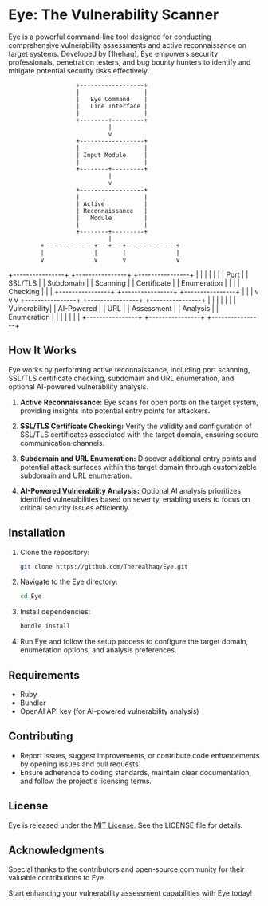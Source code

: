 # Eye: The Vulnerability Scanner

Eye is a powerful command-line tool designed for conducting comprehensive vulnerability assessments and active reconnaissance on target systems. Developed by [1hehaq], Eye empowers security professionals, penetration testers, and bug bounty hunters to identify and mitigate potential security risks effectively.

                       +------------------+
                       |                  |
                       |   Eye Command    |
                       |   Line Interface |
                       |                  |
                       +--------+---------+
                                |
                                v
                       +------------------+
                       |                  |
                       | Input Module     |
                       |                  |
                       +--------+---------+
                                |
                                v
                       +------------------+
                       |                  |
                       | Active           |
                       | Reconnaissance   |
                       |   Module         |
                       |                  |
                       +--------+---------+
                                |
             +--------------+---+---+--------------+
             |              |       |              |
             v              v       v              v
+----------------+  +----------------+  +----------------+
|                |  |                |  |                |
|   Port         |  |   SSL/TLS      |  |   Subdomain   |
|   Scanning     |  |   Certificate  |  |   Enumeration |
|                |  |   Checking     |  |                |
+----------------+  +----------------+  +----------------+
         |                   |                   |
         v                   v                   v
+----------------+  +----------------+  +----------------+
|                |  |                |  |                |
|   Vulnerability|  |   AI-Powered   |  |   URL          |
|   Assessment   |  |   Analysis     |  |   Enumeration  |
|                |  |                |  |                |
+----------------+  +----------------+  +----------------+







## How It Works

Eye works by performing active reconnaissance, including port scanning, SSL/TLS certificate checking, subdomain and URL enumeration, and optional AI-powered vulnerability analysis.

1. **Active Reconnaissance:** Eye scans for open ports on the target system, providing insights into potential entry points for attackers.
   
2. **SSL/TLS Certificate Checking:** Verify the validity and configuration of SSL/TLS certificates associated with the target domain, ensuring secure communication channels.

3. **Subdomain and URL Enumeration:** Discover additional entry points and potential attack surfaces within the target domain through customizable subdomain and URL enumeration.

4. **AI-Powered Vulnerability Analysis:** Optional AI analysis prioritizes identified vulnerabilities based on severity, enabling users to focus on critical security issues efficiently.

## Installation

1. Clone the repository:

    ```bash
    git clone https://github.com/Therealhaq/Eye.git
    ```

2. Navigate to the Eye directory:

    ```bash
    cd Eye
    ```

3. Install dependencies:

    ```bash
    bundle install
    ```

4. Run Eye and follow the setup process to configure the target domain, enumeration options, and analysis preferences.

## Requirements

- Ruby
- Bundler
- OpenAI API key (for AI-powered vulnerability analysis)

## Contributing

- Report issues, suggest improvements, or contribute code enhancements by opening issues and pull requests.
- Ensure adherence to coding standards, maintain clear documentation, and follow the project's licensing terms.

## License

Eye is released under the [MIT License](https://opensource.org/licenses/MIT). See the LICENSE file for details.

## Acknowledgments

Special thanks to the contributors and open-source community for their valuable contributions to Eye.

Start enhancing your vulnerability assessment capabilities with Eye today!
